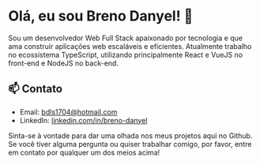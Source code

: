 # Olá, eu sou Breno Danyel! 👋

Sou um desenvolvedor Web Full Stack apaixonado por tecnologia e que ama construir aplicações web escaláveis e eficientes. Atualmente trabalho no ecossistema TypeScript, utilizando principalmente React e VueJS no front-end e NodeJS no back-end. 

## 📫 Contato

- Email: [bdls1704@hotmail.com](mailto:bdls1704@hotmail.com)
- LinkedIn: [linkedin.com/in/breno-danyel](https://www.linkedin.com/in/breno-danyel/)

Sinta-se à vontade para dar uma olhada nos meus projetos aqui no Github. Se você tiver alguma pergunta ou quiser trabalhar comigo, por favor, entre em contato por qualquer um dos meios acima!
